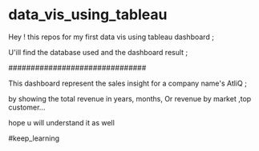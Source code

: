# data_vis_using_tableau
Hey ! this repos for my first data vis using tableau dashboard ;

U'ill find the database used and the dashboard result ;

###############################

This dashboard represent the sales insight for a company name's AtliQ ;

by showing the total revenue in years, months, Or revenue by market ,top customer... 

hope u will understand it as well 


#keep_learning
